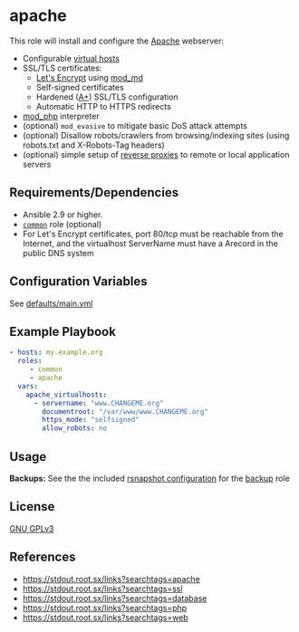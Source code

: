 apache
====

This role will install and configure the [Apache](https://en.wikipedia.org/wiki/Apache_HTTP_Server) webserver:

- Configurable [virtual hosts](https://httpd.apache.org/docs/2.4/vhosts/)
- SSL/TLS certificates:
  - [Let's Encrypt](https://en.wikipedia.org/wiki/Let's_Encrypt) using [mod_md](https://httpd.apache.org/docs/2.4/mod/mod_md.html)
  - Self-signed certificates
  - Hardened ([A+](https://www.ssllabs.com/ssltest/)) SSL/TLS configuration
  - Automatic HTTP to HTTPS redirects
- [mod_php](https://en.wikipedia.org/wiki/PHP) interpreter
- (optional) `mod_evasive` to mitigate basic DoS attack attempts
- (optional) Disallow robots/crawlers from browsing/indexing sites (using robots.txt and X-Robots-Tag headers)
- (optional) simple setup of [reverse proxies](https://httpd.apache.org/docs/2.4/mod/mod_proxy.html#proxypass) to remote or local application servers


Requirements/Dependencies
------------

- Ansible 2.9 or higher.
- [`common`](https://gitlab.com/nodiscc/xsrv/-/tree/master/roles/common) role (optional)
- For Let's Encrypt certificates, port 80/tcp must be reachable from the Internet, and the virtualhost ServerName must have a Arecord in the public DNS system


Configuration Variables
-----------------------

See [defaults/main.yml](defaults/main.yml)


Example Playbook
----------------

```yaml
- hosts: my.example.org
  roles:
     - common
     - apache
  vars:
    apache_virtualhosts:
      - servername: "www.CHANGEME.org"
        documentroot: "/var/www/www.CHANGEME.org"
        https_mode: "selfsigned"
        allow_robots: no
```

Usage
-----

**Backups:** See the the included [rsnapshot configuration](templates/etc_rsnapshot.d_letsencrypt.conf) for the [backup](../backup/README.md) role

License
-------

[GNU GPLv3](../../LICENSE)


References
-----------------

- https://stdout.root.sx/links?searchtags=apache
- https://stdout.root.sx/links?searchtags=ssl
- https://stdout.root.sx/links?searchtags=database
- https://stdout.root.sx/links?searchtags=php
- https://stdout.root.sx/links?searchtags=web

